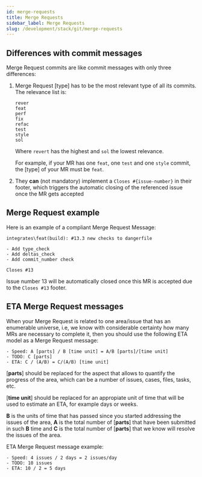 ```yaml
---
id: merge-requests
title: Merge Requests
sidebar_label: Merge Requests
slug: /development/stack/git/merge-requests
---
```


## Differences with commit messages

Merge Request commits
are like commit messages
with only three differences:

1. Merge Request [type]
   has to be the most relevant type
   of all its commits.
   The relevance list is:

    ```markup
    rever
    feat
    perf
    fix
    refac
    test
    style
    sol
    ```

    Where `revert`
    has the highest
    and `sol`
    the lowest relevance.

    For example,
    if your MR has one `feat`,
    one `test`
    and one `style` commit,
    the [type] of your MR
    must be `feat`.
1. They **can** (not mandatory) implement
    a `Closes #{issue-number}`
    in their footer,
    which triggers the automatic closing
    of the referenced issue
    once the MR gets accepted

## Merge Request example

Here is an example
of a compliant Merge Request Message:

```markup
integrates\feat(build): #13.3 new checks to dangerfile

- Add type_check
- Add deltas_check
- Add commit_number check

Closes #13
```

Issue number 13
will be automatically closed
once this MR is accepted
due to the `Closes #13` footer.

## ETA Merge Request messages

When your Merge Request
is related to one area/issue
that has an enumerable universe,
i.e,
we know with considerable certainty
how many MRs are necessary
to complete it,
then you should use
the following ETA model
as a Merge Request message:

```markup
- Speed: A [parts] / B [time unit] = A/B [parts]/[time unit]
- TODO: C [parts]
- ETA: C / (A/B) = C/(A/B) [time unit]
```

[**parts**] should be replaced for
the aspect that allows to
quantify the progress of the area,
which can be a number of issues,
cases, files, tasks, etc.

[**time unit**] should be replaced for
an appropiate unit of time
that will be used to estimate an ETA,
for example days or weeks.

**B** is the units of time that has passed
since you started addressing
the issues of the area,
**A** is the total number of [**parts**]
that have been submitted in such **B** time
and **C** is the total number of [**parts**]
that we know will resolve the issues of the area.

ETA Merge Request message example:

```markup
- Speed: 4 issues / 2 days = 2 issues/day
- TODO: 10 issues
- ETA: 10 / 2 = 5 days
```
